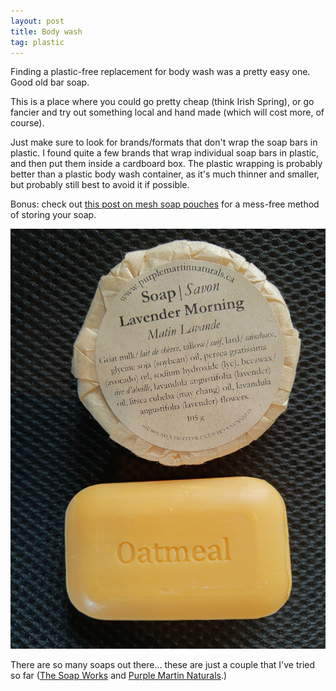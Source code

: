 ```yaml
---
layout: post
title: Body wash
tag: plastic
---
```


Finding a plastic-free replacement for body wash was a pretty easy one. Good old bar soap.

This is a place where you could go pretty cheap (think Irish Spring), or go fancier and try out something local and hand made (which will cost more, of course).

Just make sure to look for brands/formats that don't wrap the soap bars in plastic. I found quite a few brands that wrap individual soap bars in plastic, and then put them inside a cardboard box. The plastic wrapping is probably better than a plastic body wash container, as it's much thinner and smaller, but probably still best to avoid it if possible.

Bonus: check out [this post on mesh soap pouches](../Shower-puff) for a mess-free method of storing your soap.

![Some bars of soap](../images/soap-bars.jpg)

There are so many soaps out there... these are just a couple that I've tried so far ([The Soap Works](https://puresoapworks.com/) and [Purple Martin Naturals](https://www.purplemartinnaturals.ca/).)
